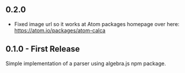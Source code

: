 ## 0.2.0

* Fixed image url so it works at Atom packages homepage over here: https://atom.io/packages/atom-calca

## 0.1.0 - First Release

Simple implementation of a parser using algebra.js npm package.
